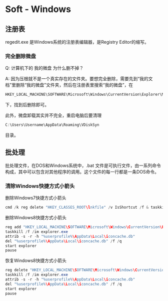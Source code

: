 # Soft - Windows

## 注册表

regedit.exe 是Windows系统的注册表编辑器，是Registry Editor的缩写。

### 完全删除微盘

Q: 计算机下的 我的微盘 为什么删不掉？

A: 因为压根就不是一个真实存在的文件夹。要想完全删除，需要先到“我的文档”里删除“我的微盘”文件夹，然后在注册表里搜索“我的微盘”，在

```java
HKEY_LOCAL_MACHINE\SOFTWARE\Microsoft\Windows\CurrentVersion\Explorer\MyComputer\NameSpace
```

下，找到后删除即可。

此外，微盘卸载其实并不完全，重启电脑后要清理

```java
C:\Users\Username\AppData\Roaming\VDiskSyn
```

目录。

## 批处理

批处理文件，在DOS和Windows系统中，.bat 文件是可执行文件，由一系列命令构成，其中可以包含对其他程序的调用。这个文件的每一行都是一条DOS命令。

### 清除Windows快捷方式小箭头

删除Windows7快捷方式小箭头

```java
cmd /k reg delete "HKEY_CLASSES_ROOT\lnkfile" /v IsShortcut /f & taskkill /f /im explorer.exe & start explorer.exe
```

删除Windows8快捷方式小箭头

```java
reg add "HKEY_LOCAL_MACHINE\SOFTWARE\Microsoft\Windows\CurrentVersion\Explorer\Shell Icons" /v 29 /d "%systemroot%\system32\imageres.dll,197" /t reg_sz /f
taskkill /f /im explorer.exe
attrib -s -r -h "%userprofile%\AppData\Local\iconcache.db"
del "%userprofile%\AppData\Local\iconcache.db" /f /q
start explorer
pause
```

恢复Windows8快捷方式小箭头

```java
reg delete "HKEY_LOCAL_MACHINE\SOFTWARE\Microsoft\Windows\CurrentVersion\Explorer\Shell Icons" /v 29 /f
taskkill /f /im explorer.exe
attrib -s -r -h "%userprofile%\AppData\Local\iconcache.db"
del "%userprofile%\AppData\Local\iconcache.db" /f /q
start explorer
pause
```